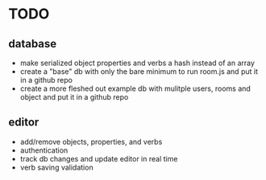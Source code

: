 TODO
====

database
--------

* make serialized object properties and verbs a hash instead of an array
* create a "base" db with only the bare minimum to run room.js and put it in a github repo
* create a more fleshed out example db with mulitple users, rooms and object and put it in a github repo

editor
------

* add/remove objects, properties, and verbs
* authentication
* track db changes and update editor in real time
* verb saving validation